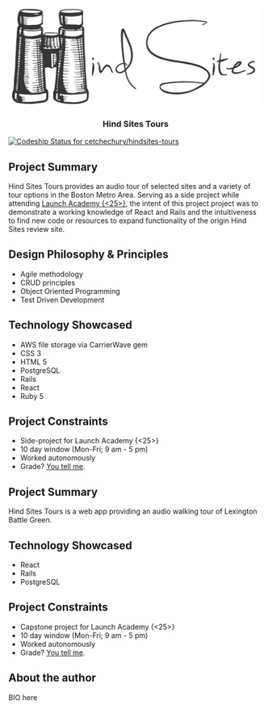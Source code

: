 <p align="center">
  <a href="https://dailyconstitutional.com">
    <img alt="Hindsites" src="https://github.com/cetchechury/hindsites/blob/master/hindsites-logo-large.png" width="500">
  </a>
</p>

<h3 align="center">
  Hind Sites Tours
</h3>


[![Codeship Status for cetchechury/hindsites-tours](https://app.codeship.com/projects/9c1498c0-9edd-0137-b9a3-0aef1a10017d/status?branch=master)](https://app.codeship.com/projects/359227)


## Project Summary
Hind Sites Tours provides an audio tour of selected sites and a variety of tour options in the Boston Metro Area. Serving as a side project while attending [Launch Academy {<25>}](https://launchacademy.com), the intent of this project project was to demonstrate a working knowledge of React and Rails and the intuitiveness to find new code or resources to expand functionality of the origin Hind Sites review site.

## Design Philosophy & Principles
* Agile methodology
* CRUD principles
* Object Oriented Programming
* Test Driven Development

## Technology Showcased
* AWS file storage via CarrierWave gem
* CSS 3
* HTML 5
* PostgreSQL
* Rails
* React
* Ruby 5

## Project Constraints
* Side-project for Launch Academy {<25>}
* 10 day window (Mon-Fri; 9 am - 5 pm)
* Worked autonomously
* Grade? [You tell me](mailto:hello@reacttraining.com).

## Project Summary
Hind Sites Tours is a web app providing an audio walking tour of Lexington Battle Green.

## Technology Showcased
* React
* Rails
* PostgreSQL

## Project Constraints
* Capstone project for Launch Academy {<25>}
* 10 day window (Mon-Fri; 9 am - 5 pm)
* Worked autonomously
* Grade? [You tell me](mailto:hello@reacttraining.com).

## About the author
BIO here
